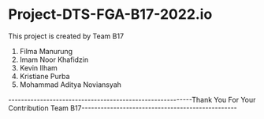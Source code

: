 # Project-DTS-FGA-B17-2022.io
This project is created by Team B17
1. Filma Manurung
2. Imam Noor Khafidzin
3. Kevin Ilham
4. Kristiane Purba
5. Mohammad Aditya Noviansyah

----------------------------------------------------------Thank You For Your Contribution Team B17-------------------------------------------------
